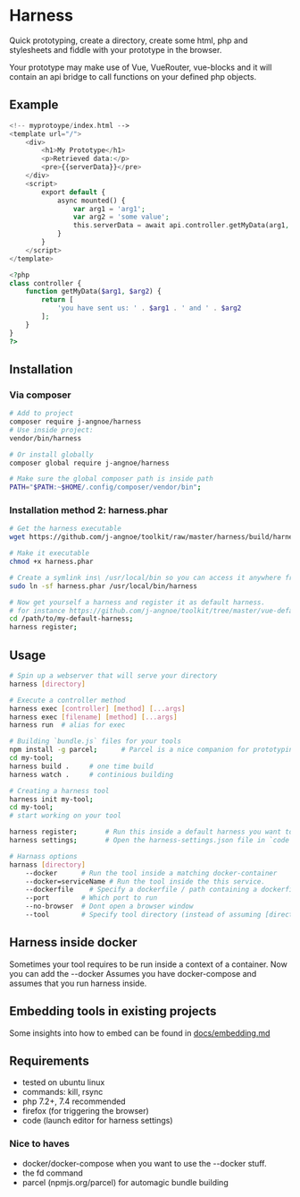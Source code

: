 # Harness

Quick prototyping, create a directory, create some html, php and stylesheets
and fiddle with your prototype in the browser.

Your prototype may make use of Vue, VueRouter, vue-blocks and it will contain
an api bridge to call functions on your defined php objects.

## Example

```php 
<!-- myprotoype/index.html -->
<template url="/">
    <div>
        <h1>My Prototype</h1>
        <p>Retrieved data:</p>
        <pre>{{serverData}}</pre>
    </div>
    <script>
        export default {
            async mounted() {
                var arg1 = 'arg1';
                var arg2 = 'some value';
                this.serverData = await api.controller.getMyData(arg1, arg2);
            }
        }
    </script>
</template>

<?php 
class controller {
    function getMyData($arg1, $arg2) {
        return [
            'you have sent us: ' . $arg1 . ' and ' . $arg2
        ];
    }
}
?>
```

## Installation

### Via composer
```sh
# Add to project
composer require j-angnoe/harness
# Use inside project:
vendor/bin/harness

# Or install globally
composer global require j-angnoe/harness

# Make sure the global composer path is inside path
PATH="$PATH:~$HOME/.config/composer/vendor/bin";
```

### Installation method 2: harness.phar
```sh
# Get the harness executable
wget https://github.com/j-angnoe/toolkit/raw/master/harness/build/harness.phar

# Make it executable
chmod +x harness.phar

# Create a symlink ins\ /usr/local/bin so you can access it anywhere from the commandline
sudo ln -sf harness.phar /usr/local/bin/harness 

# Now get yourself a harness and register it as default harness.
# for instance https://github.com/j-angnoe/toolkit/tree/master/vue-default-harness
cd /path/to/my-default-harness;
harness register;
```

## Usage 


```sh 
# Spin up a webserver that will serve your directory
harness [directory]  

# Execute a controller method
harness exec [controller] [method] [...args]
harness exec [filename] [method] [...args]
harness run  # alias for exec

# Building `bundle.js` files for your tools
npm install -g parcel;      # Parcel is a nice companion for prototyping
cd my-tool;
harness build .     # one time build
harness watch .     # continious building 

# Creating a harness tool
harness init my-tool;
cd my-tool;
# start working on your tool

harness register;       # Run this inside a default harness you want to use as default.
harness settings;       # Open the harness-settings.json file in `code`

# Harnass options 
harnass [directory]
    --docker      # Run the tool inside a matching docker-container
    --docker=serviceName # Run the tool inside the this service.
    --dockerfile    # Specify a dockerfile / path containing a dockerfile.
    --port        # Which port to run
    --no-browser  # Dont open a browser window
    --tool        # Specify tool directory (instead of assuming [directory] is a tool)
```

## Harness inside docker
Sometimes your tool requires to be run inside a context of a container.
Now you can add the --docker 
Assumes you have docker-compose and assumes that you run harness inside.

## Embedding tools in existing projects

Some insights into how to embed can be found in [docs/embedding.md](docs/embedding.md)

## Requirements
- tested on ubuntu linux
- commands: kill, rsync
- php 7.2+, 7.4 recommended
- firefox (for triggering the browser)
- code (launch editor for harness settings)

### Nice to haves
- docker/docker-compose when you want to use the --docker stuff.
- the fd command
- parcel (npmjs.org/parcel) for automagic bundle building



